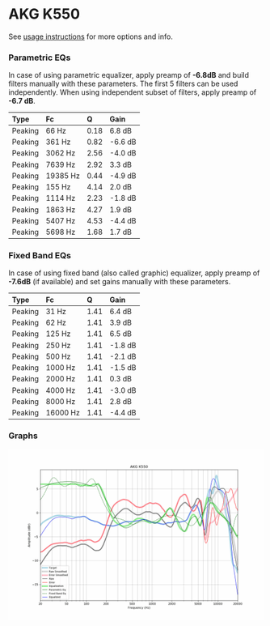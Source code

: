 # AKG K550
See [usage instructions](https://github.com/jaakkopasanen/AutoEq#usage) for more options and info.

### Parametric EQs
In case of using parametric equalizer, apply preamp of **-6.8dB** and build filters manually
with these parameters. The first 5 filters can be used independently.
When using independent subset of filters, apply preamp of **-6.7 dB**.

| Type    | Fc       |    Q | Gain    |
|:--------|:---------|:-----|:--------|
| Peaking | 66 Hz    | 0.18 | 6.8 dB  |
| Peaking | 361 Hz   | 0.82 | -6.6 dB |
| Peaking | 3062 Hz  | 2.56 | -4.0 dB |
| Peaking | 7639 Hz  | 2.92 | 3.3 dB  |
| Peaking | 19385 Hz | 0.44 | -4.9 dB |
| Peaking | 155 Hz   | 4.14 | 2.0 dB  |
| Peaking | 1114 Hz  | 2.23 | -1.8 dB |
| Peaking | 1863 Hz  | 4.27 | 1.9 dB  |
| Peaking | 5407 Hz  | 4.53 | -4.4 dB |
| Peaking | 5698 Hz  | 1.68 | 1.7 dB  |

### Fixed Band EQs
In case of using fixed band (also called graphic) equalizer, apply preamp of **-7.6dB**
(if available) and set gains manually with these parameters.

| Type    | Fc       |    Q | Gain    |
|:--------|:---------|:-----|:--------|
| Peaking | 31 Hz    | 1.41 | 6.4 dB  |
| Peaking | 62 Hz    | 1.41 | 3.9 dB  |
| Peaking | 125 Hz   | 1.41 | 6.5 dB  |
| Peaking | 250 Hz   | 1.41 | -1.8 dB |
| Peaking | 500 Hz   | 1.41 | -2.1 dB |
| Peaking | 1000 Hz  | 1.41 | -1.5 dB |
| Peaking | 2000 Hz  | 1.41 | 0.3 dB  |
| Peaking | 4000 Hz  | 1.41 | -3.0 dB |
| Peaking | 8000 Hz  | 1.41 | 2.8 dB  |
| Peaking | 16000 Hz | 1.41 | -4.4 dB |

### Graphs
![](./AKG%20K550.png)